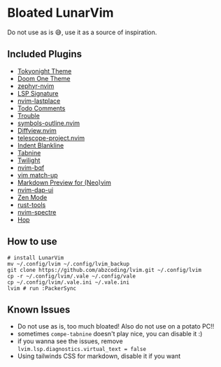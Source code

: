 # Bloated LunarVim

Do not use as is 😅, use it as a source of inspiration.

## Included Plugins

- [Tokyonight Theme](https://github.com/folke/tokyonight.nvim/)
- [Doom One Theme](https://github.com/NTBBloodbath/doom-one.nvim)
- [zephyr-nvim](https://github.com/glepnir/zephyr-nvim)
- [LSP Signature](https://github.com/ray-x/lsp_signature.nvim/)
- [nvim-lastplace](https://github.com/ethanholz/nvim-lastplace)
- [Todo Comments](https://github.com/folke/todo-comments.nvim)
- [Trouble](https://github.com/folke/trouble.nvim)
- [symbols-outline.nvim](https://github.com/simrat39/symbols-outline.nvim)
- [Diffview.nvim](https://github.com/sindrets/diffview.nvim)
- [telescope-project.nvim](https://github.com/sindrets/diffview.nvim)
- [Indent Blankline](https://github.com/lukas-reineke/indent-blankline.nvim)
- [Tabnine](https://github.com/tzachar/compe-tabnine)
- [Twilight](https://github.com/folke/twilight.nvim)
- [nvim-bqf](https://github.com/kevinhwang91/nvim-bqf)
- [vim match-up](https://github.com/andymass/vim-matchup)
- [Markdown Preview for (Neo)vim](https://github.com/iamcco/markdown-preview.nvim)
- [nvim-dap-ui](https://github.com/rcarriga/nvim-dap-ui)
- [Zen Mode](https://github.com/folke/zen-mode.nvim)
- [rust-tools](https://github.com/simrat39/rust-tools.nvim)
- [nvim-spectre](https://github.com/windwp/nvim-spectre)
- [Hop](https://github.com/phaazon/hop.nvim)

<!--
- [Orgmode.nvim](https://github.com/kristijanhusak/orgmode.nvim))
  -->

## How to use

```shell
# install LunarVim
mv ~/.config/lvim ~/.config/lvim_backup
git clone https://github.com/abzcoding/lvim.git ~/.config/lvim
cp -r ~/.config/lvim/.vale ~/.config/vale
cp ~/.config/lvim/.vale.ini ~/.vale.ini
lvim # run :PackerSync
```

## Known Issues

- Do not use as is, too much bloated! Also do not use on a potato PC!!
- sometimes `compe-tabnine` doesn't play nice, you can disable it :)
- if you wanna see the issues, remove `lvim.lsp.diagnostics.virtual_text = false`
- Using tailwinds CSS for markdown, disable it if you want

<!--
- orgmode is using `~/shared/orgs` folder
  -->
